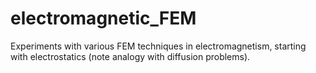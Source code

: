 # electromagnetic_FEM
Experiments with various FEM techniques in electromagnetism, starting with electrostatics (note analogy with diffusion problems).

